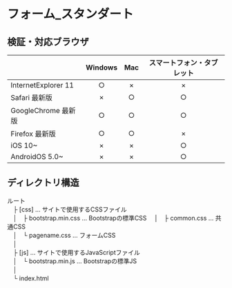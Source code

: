 # フォーム_スタンダート

## 検証・対応ブラウザ  
|| **Windows** | **Mac** | **スマートフォン・タブレット** |
|:----- |:-----:|:-----:|:-----:|
|InternetExplorer 11|○|×|×|
|Safari 最新版|×|○|○|
|GoogleChrome 最新版|○|○|○|
|Firefox 最新版|○|○|×|
|iOS 10~|×|×|○|
|AndroidOS 5.0~|×|×|○|  
 
 
## ディレクトリ構造  
 ルート  
　├ [css] … サイトで使用するCSSファイル  
　│　├ bootstrap.min.css … Bootstrapの標準CSS 
　│　├ common.css … 共通CSS  
　│　└ pagename.css … フォームCSS  
　│    
　├ [js] … サイトで使用するJavaScriptファイル            
　│　└ bootstrap.min.js … Bootstrapの標準JS    
　│  
　└ index.html